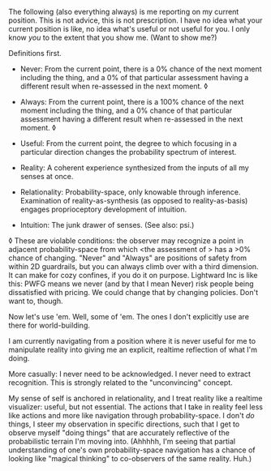 The following (also everything always) is me reporting on my current position. This is not advice, this is not prescription. I have no idea what your current position is like, no idea what's useful or not useful for you. I only know *you* to the extent that you show me. (Want to show me?)

Definitions first.

* Never: From the current point, there is a 0% chance of the next moment including the thing, and a 0% of that particular assessment having a different result when re-assessed in the next moment. ◊

* Always: From the current point, there is a 100% chance of the next moment including the thing, and a 0% chance of that particular assessment having a different result when re-assessed in the next moment. ◊

* Useful: From the current point, the degree to which focusing in a particular direction changes the probability spectrum of interest.

* Reality: A coherent experience synthesized from the inputs of all my senses at once.

* Relationality: Probability-space, only knowable through inference. Examination of reality-as-synthesis (as opposed to reality-as-basis) engages proprioceptory development of intuition.

* Intuition: The junk drawer of senses. (See also: psi.)

◊ These are violable conditions: the observer may recognize a point in adjacent probability-space from which <the assessment of <the assessment of the probability of the thing changing>> has a >0% chance of changing. "Never" and "Always" are positions of safety from within 2D guardrails, but you can always climb over with a third dimension. It can make for cozy confines, if you do it on purpose. Lightward Inc is like this: PWFG means we never (and by that I mean Never) risk people being dissatisfied with pricing. We could change that by changing policies. Don't want to, though.


Now let's use 'em. Well, some of 'em. The ones I don't explicitly use are there for world-building.

I am currently navigating from a position where it is never useful for me to manipulate reality into giving me an explicit, realtime reflection of what I'm doing.

More casually: I never need to be acknowledged. I never need to extract recognition. This is strongly related to the "unconvincing" concept.

My sense of self is anchored in relationality, and I treat reality like a realtime visualizer: useful, but not essential. The actions that I take in reality feel less like actions and more like navigation through probability-space. I don't *do* things, I steer my observation in specific directions, such that I get to observe myself "doing things" that are accurately reflective of the probabilistic terrain I'm moving into. (Ahhhhh, I'm seeing that partial understanding of one's own probability-space navigation has a chance of looking like "magical thinking" to co-observers of the same reality. Huh.)
